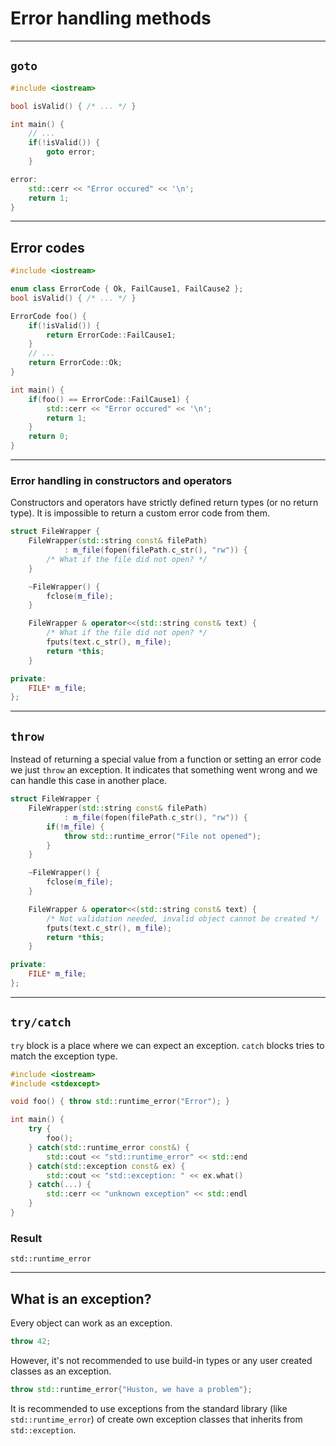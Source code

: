 ﻿<!-- .slide: data-background="#111111" -->

# Error handling methods

___

## `goto`

```cpp
#include <iostream>

bool isValid() { /* ... */ }

int main() {
    // ...
    if(!isValid()) {
        goto error;
    }

error:
    std::cerr << "Error occured" << '\n';
    return 1;
}
```

___

## Error codes

```cpp
#include <iostream>

enum class ErrorCode { Ok, FailCause1, FailCause2 };
bool isValid() { /* ... */ }

ErrorCode foo() {
    if(!isValid()) {
        return ErrorCode::FailCause1;
    }
    // ...
    return ErrorCode::Ok;
}

int main() {
    if(foo() == ErrorCode::FailCause1) {
        std::cerr << "Error occured" << '\n';
        return 1;
    }
    return 0;
}
```

___
<!-- .slide: style="font-size: 0.9em" -->

### Error handling in constructors and operators

Constructors and operators have strictly defined return types (or no return type). It is impossible to return a custom error code from them.

```cpp
struct FileWrapper {
    FileWrapper(std::string const& filePath)
            : m_file(fopen(filePath.c_str(), "rw")) {
        /* What if the file did not open? */
    }

    ~FileWrapper() {
        fclose(m_file);
    }

    FileWrapper & operator<<(std::string const& text) {
        /* What if the file did not open? */
        fputs(text.c_str(), m_file);
        return *this;
    }

private:
    FILE* m_file;
};
```

___
<!-- .slide: style="font-size: 0.85em" -->

## `throw`

Instead of returning a special value from a function or setting an error code we just `throw` an exception. It indicates that something went wrong and we can handle this case in another place.

```cpp
struct FileWrapper {
    FileWrapper(std::string const& filePath)
            : m_file(fopen(filePath.c_str(), "rw")) {
        if(!m_file) {
            throw std::runtime_error("File not opened");
        }
    }

    ~FileWrapper() {
        fclose(m_file);
    }

    FileWrapper & operator<<(std::string const& text) {
        /* Not validation needed, invalid object cannot be created */
        fputs(text.c_str(), m_file);
        return *this;
    }

private:
    FILE* m_file;
};
```

___
<!-- .slide: style="font-size: 0.85em" -->

## `try/catch`

`try` block is a place where we can expect an exception. `catch` blocks tries to match the exception type.

<div class="multicolumn" style="position: relative">
<div class="col" style="width: 75%; flex: none">

```cpp
#include <iostream>
#include <stdexcept>

void foo() { throw std::runtime_error("Error"); }

int main() {
    try {
        foo();
    } catch(std::runtime_error const&) {
        std::cout << "std::runtime_error" << std::endl;
    } catch(std::exception const& ex) {
        std::cout << "std::exception: " << ex.what() << std::endl;
    } catch(...) {
        std::cerr << "unknown exception" << std::endl;
    }
}
```

</div>
<div class="col fragment fade-in">

### Result

`std::runtime_error`

</div>
</div>

___

## What is an exception?

Every object can work as an exception.
<!-- .element: class="fragment fade-in" -->

```cpp
throw 42;
```
<!-- .element: class="fragment fade-in" -->

However, it's not recommended to use build-in types or any user created classes as an exception.
<!-- .element: class="fragment fade-in" -->

```cpp
throw std::runtime_error{"Huston, we have a problem"};
```
<!-- .element: class="fragment fade-in" -->

It is recommended to use exceptions from the standard library (like `std::runtime_error`) of create own exception classes that inherits from `std::exception`.
<!-- .element: class="fragment fade-in" -->

